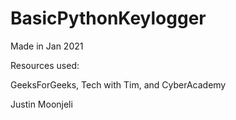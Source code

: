 # BasicPythonKeylogger

Made in Jan 2021

Resources used:

GeeksForGeeks, Tech with Tim, and CyberAcademy

Justin Moonjeli
